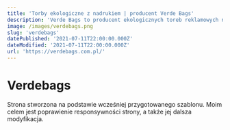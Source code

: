 ```yaml
---
title: 'Torby ekologiczne z nadrukiem | producent Verde Bags'
description: 'Verde Bags to producent ekologicznych toreb reklamowych na zakupy. Oferujemy torby wielokrotnego użytku, wykonane z wytrzymałej włókniny pp, która jest przyjazna dla środowiska. Znajdziesz tu torby z nadrukiem, worki na buty, klasyczne reklamówki na zakupy, torby z uszami oraz z wyciętymi uchwytami dla wzmocnienia konstrukcji. Wejdź i przekonaj się sam!'
image: /images/verdebags.png
slug: 'verdebags'
datePublished: '2021-07-11T22:00:00.000Z'
dateModified: '2021-07-11T22:00:00.000Z'
url: 'https://verdebags.com.pl/'
---
```


# Verdebags

Strona stworzona na podstawie wcześniej przygotowanego szablonu. Moim celem jest poprawienie responsywności strony, a także jej dalsza modyfikacja.
